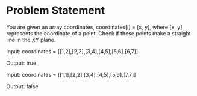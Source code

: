 # Problem Statement

You are given an array coordinates, coordinates[i] = [x, y], where [x, y] represents the coordinate of a point. 
Check if these points make a straight line in the XY plane.

Input: coordinates = [[1,2],[2,3],[3,4],[4,5],[5,6],[6,7]]

Output: true

Input: coordinates = [[1,1],[2,2],[3,4],[4,5],[5,6],[7,7]]

Output: false
